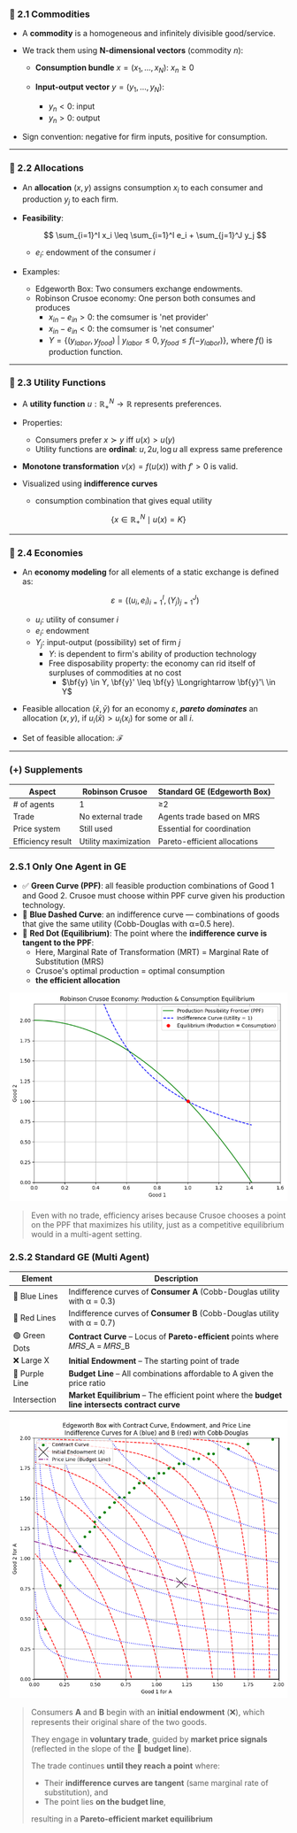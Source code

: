 ### 📘 2.1 Commodities

* A **commodity** is a homogeneous and infinitely divisible good/service.
* We track them using **N-dimensional vectors** (commodity $n$):

  * **Consumption bundle** $x = (x_1, ..., x_N)$: $x_n \geq 0$
  * **Input-output vector** $y = (y_1, ..., y_N)$:

    * $y_n < 0$: input
    * $y_n > 0$: output
* Sign convention: negative for firm inputs, positive for consumption.

---

### 📘 2.2 Allocations

* An **allocation** $(x, y)$ assigns consumption $x_i$ to each consumer and production $y_j$ to each firm.
* **Feasibility**:

  $$
  \sum_{i=1}^I x_i \leq \sum_{i=1}^I e_i + \sum_{j=1}^J y_j
  $$
    - $e_i$: endowment of the consumer $i$
  
* Examples:
  * Edgeworth Box: Two consumers exchange endowments.
  * Robinson Crusoe economy: One person both consumes and produces
    - $x_{in}-e_{in}>0$: the comsumer is 'net provider'
    - $x_{in}-e_{in}<0$: the comsumer is 'net consumer'
    - $Y=\{(y_{labor}, y_{food}) \ | \ y_{labor} \leq 0, y_{food} \leq f(-y_{labor}) \}$, where $f()$ is production function.

  

---

### 📘 2.3 Utility Functions

* A **utility function** $u: \mathbb{R}^N_+ \rightarrow \mathbb{R}$ represents preferences.
* Properties:

  * Consumers prefer $x \succ y$ iff $u(x) > u(y)$
  * Utility functions are **ordinal**: $u, 2u, \log u$ all express same preference
* **Monotone transformation** $v(x) = f(u(x))$ with $f' > 0$ is valid.
* Visualized using **indifference curves** 

  * consumption combination that gives equal utility

$$
\{x \in \mathbb{R}_+^N \mid u(x) = K\}
$$

---

### 📘 2.4 Economies

* An **economy modeling** for all elements of a static exchange is defined as:

  $$
  \varepsilon = \left((u_i, e_i)_{i=1}^I, (Y_j)_{j=1}^J\right)
  $$

  * $u_i$: utility of consumer $i$
  * $e_i$: endowment
  * $Y_j$: input-output (possibility) set of firm $j$
    * $Y$: is dependent to firm's ability of production technology
    * Free disposability property: the economy can rid itself of surpluses of commodities at no cost
      - $\bf{y} \in Y, \bf{y}' \leq \bf{y} \Longrightarrow \bf{y}'\ \in Y$
* Feasible allocation $(\bar{x}, \bar{y})$ for an economy $\varepsilon$, ***pareto dominates*** an allocation $(x,y)$, if $u_i(\bar{x})>u_i(x_i)$ for some or all $i$.

- Set of feasible allocation: $\mathscr{F}$
---

### (+) Supplements

| Aspect            | Robinson Crusoe      | Standard GE (Edgeworth Box)  |
| ----------------- | -------------------- | ---------------------------- |
| # of agents       | 1                    | ≥2                           |
| Trade             | No external trade    | Agents trade based on MRS    |
| Price system      | Still used           | Essential for coordination   |
| Efficiency result | Utility maximization | Pareto-efficient allocations |


### 2.S.1 Only One Agent in GE

* ✅ **Green Curve (PPF)**: all feasible production combinations of Good 1 and Good 2. Crusoe must choose within PPF curve given his production technology.
* 🔵 **Blue Dashed Curve**: an indifference curve — combinations of goods that give the same utility (Cobb-Douglas with α=0.5 here).
* 🔴 **Red Dot (Equilibrium)**: The point where the **indifference curve is tangent to the PPF**:
  * Here, Marginal Rate of Transformation (MRT) = Marginal Rate of Substitution (MRS)
  * Crusoe's optimal production = optimal consumption
  * **the efficient allocation**


![](./resourse/robinson-crusoe.png)

> Even with no trade, 
> efficiency arises because Crusoe chooses a point on the PPF that maximizes his utility, 
> just as a competitive equilibrium would in a multi-agent setting.

### 2.S.2 Standard GE  (Multi Agent)

| Element        | Description                                                                                      |
| -------------- | ------------------------------------------------------------------------------------------------ |
| 🔵 Blue Lines  | Indifference curves of **Consumer A** (Cobb-Douglas utility with α = 0.3)                        |
| 🔴 Red Lines   | Indifference curves of **Consumer B** (Cobb-Douglas utility with α = 0.7)                        |
| 🟢 Green Dots  | **Contract Curve** – Locus of **Pareto-efficient** points where 𝑀𝑅𝑆\_A = 𝑀𝑅𝑆\_B                |
| ❌ Large X    | **Initial Endowment** – The starting point of trade                                              |
| 📐 Purple Line | **Budget Line** – All combinations affordable to A given the price ratio                         |
|   Intersection    | **Market Equilibrium** – The efficient point where the **budget line intersects contract curve** |


![](./resourse/edgeworth-box.png)



> Consumers **A** and **B** begin with an **initial endowment** (❌), which represents their original share of the two goods.
>
> They engage in **voluntary trade**, guided by **market price signals** (reflected in the slope of the 📐 **budget line**).
>
> The trade continues **until they reach a point** where:
> * Their **indifference curves are tangent** (same marginal rate of substitution), and
> * The point lies **on the budget line**,
>
> resulting in a **Pareto-efficient market equilibrium**


